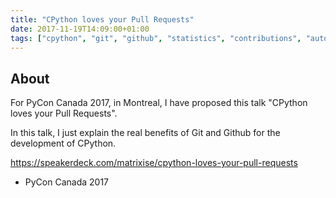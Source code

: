 ```yaml
---
title: "CPython loves your Pull Requests"
date: 2017-11-19T14:09:00+01:00
tags: ["cpython", "git", "github", "statistics", "contributions", "automation"]
---
```


## About

For PyCon Canada 2017, in Montreal, I have proposed this talk "CPython loves
your Pull Requests".

In this talk, I just explain the real benefits of Git and Github for the
development of CPython.


<script async class="speakerdeck-embed"
data-id="05bc2458d1ea41ccabcb4356a378521c" data-ratio="1.33159947984395"
src="//speakerdeck.com/assets/embed.js"></script>

https://speakerdeck.com/matrixise/cpython-loves-your-pull-requests

* PyCon Canada 2017
